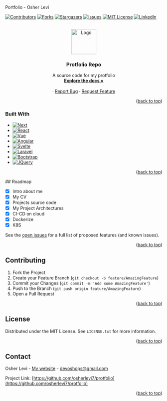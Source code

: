 <!-- Improved compatibility of back to top link: See: https://github.com/othneildrew/Best-README-Template/pull/73 -->
<a name="readme-top">Portfolio - Osher Levi</a>
<!--
*** Thanks for checking out the Best-README-Template. If you have a suggestion
*** that would make this better, please fork the repo and create a pull request
*** or simply open an issue with the tag "enhancement".
*** Don't forget to give the project a star!
*** Thanks again! Now go create something AMAZING! :D
-->



<!-- PROJECT SHIELDS -->
<!--
*** I'm using markdown "reference style" links for readability.
*** Reference links are enclosed in brackets [ ] instead of parentheses ( ).
*** See the bottom of this document for the declaration of the reference variables
*** for contributors-url, forks-url, etc. This is an optional, concise syntax you may use.
*** https://www.markdownguide.org/basic-syntax/#reference-style-links
-->
[![Contributors][contributors-shield]][contributors-url]
[![Forks][forks-shield]](https://github.com/osherlevi7/portfolio/fork)
[![Stargazers][stars-shield]][stars-url]
[![Issues][issues-shield]](https://github.com/osherlevi7/portfolio/issues)
[![MIT License][license-shield]][license-url]
[![LinkedIn][linkedin-shield]](linkedin.com/in/osher-levi-49794a1ab)



<!-- PROJECT LOGO -->
<br />
<div align="center">
  <a href="https://github.com/osherlevi7/">
    <img src="/portfolio/images/me.jpg" alt="Logo" width="80" height="80">
  </a>

<h3 align="center">Protfolio Repo</h3>

  <p align="center">
    A source code for my protfolio
    <br />
    <a href="https://github.com/osherlevi7/protfolio/README.md"><strong>Explore the docs »</strong></a>
    <br />
    <br />
    <!-- <a href="https://github.com/osherlevi7/protfolio">View Demo</a> -->
    ·
    <a href="https://github.com/osherlevi7/protfolio/issues">Report Bug</a>
    ·
    <a href="https://github.com/osherlevi7/protfolio/issues">Request Feature</a>
  </p>
</div>


<p align="right">(<a href="#readme-top">back to top</a>)</p>

### Built With
* [![Next][Next.js]][Next-url]
* [![React][React.js]][React-url]
* [![Vue][Vue.js]][Vue-url]
* [![Angular][Angular.io]][Angular-url]
* [![Svelte][Svelte.dev]][Svelte-url]
* [![Laravel][Laravel.com]][Laravel-url]
* [![Bootstrap][Bootstrap.com]][Bootstrap-url]
* [![JQuery][JQuery.com]][JQuery-url]

<p align="right">(<a href="#readme-top">back to top</a>)</p>
<!-- ROADMAP -->
## Roadmap

- [X] Intro about me
- [X] My CV 
- [X] Projects source code 
- [X] My Project Architectures
- [X] CI-CD on cloud
- [X] Dockerize
- [X] K8S

See the [open issues](https://github.com/osherlevi7/protfolio/issues) for a full list of proposed features (and known issues).

<p align="right">(<a href="#readme-top">back to top</a>)</p>

<!-- CONTRIBUTING -->
## Contributing

1. Fork the Project
2. Create your Feature Branch (`git checkout -b feature/AmazingFeature`)
3. Commit your Changes (`git commit -m 'Add some AmazingFeature'`)
4. Push to the Branch (`git push origin feature/AmazingFeature`)
5. Open a Pull Request

<p align="right">(<a href="#readme-top">back to top</a>)</p>



<!-- LICENSE -->
## License

Distributed under the MIT License. See `LICENSE.txt` for more information.

<p align="right">(<a href="#readme-top">back to top</a>)</p>



<!-- CONTACT -->
## Contact

Osher Levi  - [My website](https://main.dc6bx2cr0xgnc.amplifyapp.com/) - devoshops@gmail.com

Project Link: [https://github.com/osherlevi7/protfolio](https://github.com/osherlevi7/protfolio)

<p align="right">(<a href="#readme-top">back to top</a>)</p>







<!-- MARKDOWN LINKS & IMAGES -->
<!-- https://www.markdownguide.org/basic-syntax/#reference-style-links -->
[contributors-shield]: https://img.shields.io/github/contributors/osherlevi7/protfolio.svg?style=for-the-badge
[contributors-url]: https://github.com/osherlevi7/protfolio/graphs/contributors
[forks-shield]: https://img.shields.io/github/forks/osherlevi7/protfolio.svg?style=for-the-badge
[forks-url]: https://github.com/osherlevi7/protfolio/network/members
[stars-shield]: https://img.shields.io/github/stars/osherlevi7/protfolio.svg?style=for-the-badge
[stars-url]: https://github.com/osherlevi7/protfolio/stargazers
[issues-shield]: https://img.shields.io/github/issues/osherlevi7/protfolio.svg?style=for-the-badge
[issues-url]: https://github.com/osherlevi7/protfolio/issues
[license-shield]: https://img.shields.io/github/license/osherlevi7/protfolio.svg?style=for-the-badge
[license-url]: https://github.com/osherlevi7/protfolio/blob/master/LICENSE.txt
[linkedin-shield]: https://img.shields.io/badge/-LinkedIn-black.svg?style=for-the-badge&logo=linkedin&colorB=555
[linkedin-url]: https://linkedin.com/in/linkedin_username
[product-screenshot]: images/screenshot.png
[Next.js]: https://img.shields.io/badge/next.js-000000?style=for-the-badge&logo=nextdotjs&logoColor=white
[Next-url]: https://nextjs.org/
[React.js]: https://img.shields.io/badge/React-20232A?style=for-the-badge&logo=react&logoColor=61DAFB
[React-url]: https://reactjs.org/
[Vue.js]: https://img.shields.io/badge/Vue.js-35495E?style=for-the-badge&logo=vuedotjs&logoColor=4FC08D
[Vue-url]: https://vuejs.org/
[Angular.io]: https://img.shields.io/badge/Angular-DD0031?style=for-the-badge&logo=angular&logoColor=white
[Angular-url]: https://angular.io/
[Svelte.dev]: https://img.shields.io/badge/Svelte-4A4A55?style=for-the-badge&logo=svelte&logoColor=FF3E00
[Svelte-url]: https://svelte.dev/
[Laravel.com]: https://img.shields.io/badge/Laravel-FF2D20?style=for-the-badge&logo=laravel&logoColor=white
[Laravel-url]: https://laravel.com
[Bootstrap.com]: https://img.shields.io/badge/Bootstrap-563D7C?style=for-the-badge&logo=bootstrap&logoColor=white
[Bootstrap-url]: https://getbootstrap.com
[JQuery.com]: https://img.shields.io/badge/jQuery-0769AD?style=for-the-badge&logo=jquery&logoColor=white
[JQuery-url]: https://jquery.com 